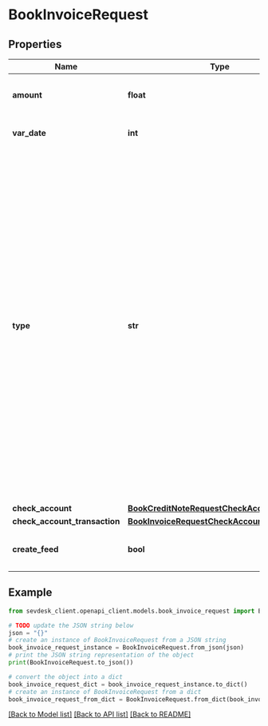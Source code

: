 # BookInvoiceRequest


## Properties

Name | Type | Description | Notes
------------ | ------------- | ------------- | -------------
**amount** | **float** | Amount which should be booked. Can also be a partial amount. | 
**var_date** | **int** | The booking date. Most likely the current date. | 
**type** | **str** | Define a type for the booking.&lt;br&gt;      The following type abbreviations are available (abbreviation &lt;-&gt; meaning).&lt;br&gt;      &lt;ul&gt;  &lt;li&gt;FULL_PAYMENT &lt;-&gt; Normal booking&lt;/li&gt;&lt;li&gt;N &lt;-&gt; Partial booking (historically used for normal booking)&lt;/li&gt;      &lt;li&gt;CB &lt;-&gt; Reduced amount due to discount (skonto)&lt;/li&gt;      &lt;li&gt;CF &lt;-&gt; Reduced/Higher amount due to currency fluctuations (deprecated)&lt;/li&gt;      &lt;li&gt;O &lt;-&gt; Reduced/Higher amount due to other reasons&lt;/li&gt;      &lt;li&gt;OF &lt;-&gt; Higher amount due to reminder charges&lt;/li&gt;      &lt;li&gt;MTC &lt;-&gt; Reduced amount due to the monetary traffic costs&lt;/li&gt;      &lt;/ul&gt; | 
**check_account** | [**BookCreditNoteRequestCheckAccount**](BookCreditNoteRequestCheckAccount.md) |  | 
**check_account_transaction** | [**BookInvoiceRequestCheckAccountTransaction**](BookInvoiceRequestCheckAccountTransaction.md) |  | [optional] 
**create_feed** | **bool** | Determines if a feed is created for the booking process. | [optional] 

## Example

```python
from sevdesk_client.openapi_client.models.book_invoice_request import BookInvoiceRequest

# TODO update the JSON string below
json = "{}"
# create an instance of BookInvoiceRequest from a JSON string
book_invoice_request_instance = BookInvoiceRequest.from_json(json)
# print the JSON string representation of the object
print(BookInvoiceRequest.to_json())

# convert the object into a dict
book_invoice_request_dict = book_invoice_request_instance.to_dict()
# create an instance of BookInvoiceRequest from a dict
book_invoice_request_from_dict = BookInvoiceRequest.from_dict(book_invoice_request_dict)
```
[[Back to Model list]](../README.md#documentation-for-models) [[Back to API list]](../README.md#documentation-for-api-endpoints) [[Back to README]](../README.md)


